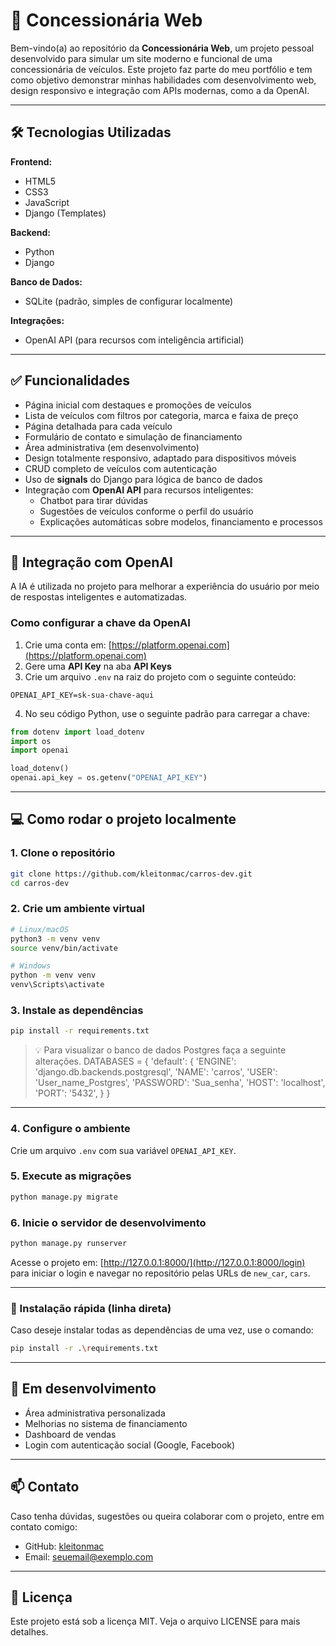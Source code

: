 
# 🚗 Concessionária Web

Bem-vindo(a) ao repositório da **Concessionária Web**, um projeto pessoal desenvolvido para simular um site moderno e funcional de uma concessionária de veículos. Este projeto faz parte do meu portfólio e tem como objetivo demonstrar minhas habilidades com desenvolvimento web, design responsivo e integração com APIs modernas, como a da OpenAI.

---

## 🛠️ Tecnologias Utilizadas

**Frontend:**
- HTML5  
- CSS3  
- JavaScript  
- Django (Templates)

**Backend:**
- Python  
- Django

**Banco de Dados:**
- SQLite (padrão, simples de configurar localmente)

**Integrações:**
- OpenAI API (para recursos com inteligência artificial)

---

## ✅ Funcionalidades

- Página inicial com destaques e promoções de veículos  
- Lista de veículos com filtros por categoria, marca e faixa de preço  
- Página detalhada para cada veículo  
- Formulário de contato e simulação de financiamento  
- Área administrativa (em desenvolvimento)  
- Design totalmente responsivo, adaptado para dispositivos móveis  
- CRUD completo de veículos com autenticação  
- Uso de **signals** do Django para lógica de banco de dados  
- Integração com **OpenAI API** para recursos inteligentes:
  - Chatbot para tirar dúvidas
  - Sugestões de veículos conforme o perfil do usuário
  - Explicações automáticas sobre modelos, financiamento e processos

---

## 🤖 Integração com OpenAI

A IA é utilizada no projeto para melhorar a experiência do usuário por meio de respostas inteligentes e automatizadas.

### Como configurar a chave da OpenAI

1. Crie uma conta em: [https://platform.openai.com](https://platform.openai.com)
2. Gere uma **API Key** na aba **API Keys**
3. Crie um arquivo `.env` na raiz do projeto com o seguinte conteúdo:

```env
OPENAI_API_KEY=sk-sua-chave-aqui
```

4. No seu código Python, use o seguinte padrão para carregar a chave:

```python
from dotenv import load_dotenv
import os
import openai

load_dotenv()
openai.api_key = os.getenv("OPENAI_API_KEY")
```

---

## 💻 Como rodar o projeto localmente

### 1. Clone o repositório

```bash
git clone https://github.com/kleitonmac/carros-dev.git
cd carros-dev
```

### 2. Crie um ambiente virtual

```bash
# Linux/macOS
python3 -m venv venv
source venv/bin/activate

# Windows
python -m venv venv
venv\Scripts\activate
```

### 3. Instale as dependências

```bash
pip install -r requirements.txt
```

> 💡 Para visualizar o banco de dados Postgres faça a seguinte alterações.
> DATABASES = {
    'default': {
        'ENGINE': 'django.db.backends.postgresql',
        'NAME': 'carros',
        'USER': 'User_name_Postgres',
        'PASSWORD': 'Sua_senha',
        'HOST': 'localhost',
        'PORT': '5432',
    }
}

---

### 4. Configure o ambiente

Crie um arquivo `.env` com sua variável `OPENAI_API_KEY`.

### 5. Execute as migrações

```bash
python manage.py migrate
```

### 6. Inicie o servidor de desenvolvimento

```bash
python manage.py runserver
```

Acesse o projeto em: [http://127.0.0.1:8000/](http://127.0.0.1:8000/login) para iniciar o login e navegar no repositório pelas URLs de `new_car`, `cars`.

---

### 🔽 Instalação rápida (linha direta)

Caso deseje instalar todas as dependências de uma vez, use o comando:

```bash
pip install -r .\requirements.txt
```

---

## 🚀 Em desenvolvimento

- Área administrativa personalizada  
- Melhorias no sistema de financiamento  
- Dashboard de vendas  
- Login com autenticação social (Google, Facebook)

---

## 📫 Contato

Caso tenha dúvidas, sugestões ou queira colaborar com o projeto, entre em contato comigo:

- GitHub: [kleitonmac](https://github.com/kleitonmac)
- Email: seuemail@exemplo.com

---

## 📝 Licença

Este projeto está sob a licença MIT. Veja o arquivo LICENSE para mais detalhes.
